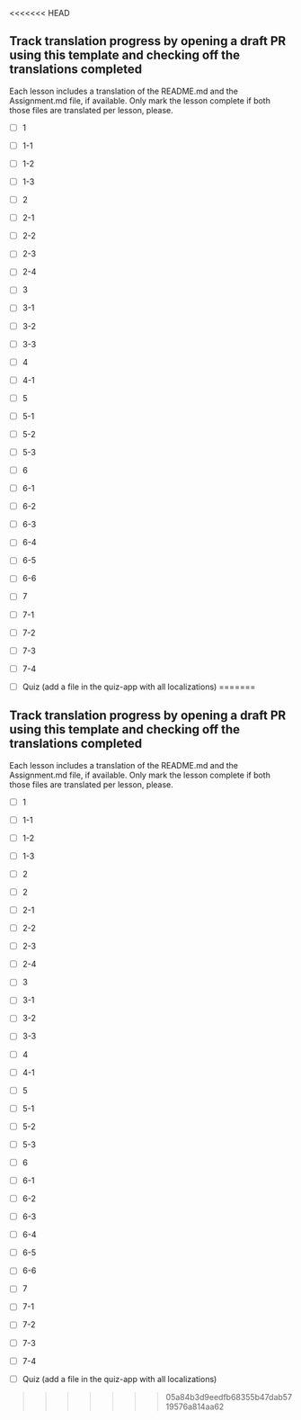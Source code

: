 <<<<<<< HEAD
## Track translation progress by opening a draft PR using this template and checking off the translations completed

Each lesson includes a translation of the README.md and the Assignment.md file, if available. Only mark the lesson complete if both those files are translated per lesson, please.

- [ ] 1
- [ ] 1-1
- [ ] 1-2
- [ ] 1-3
- [ ] 2
- [ ] 2-1
- [ ] 2-2
- [ ] 2-3
- [ ] 2-4
- [ ] 3
- [ ] 3-1
- [ ] 3-2
- [ ] 3-3
- [ ] 4
- [ ] 4-1
- [ ] 5
- [ ] 5-1
- [ ] 5-2
- [ ] 5-3
- [ ] 6
- [ ] 6-1
- [ ] 6-2
- [ ] 6-3
- [ ] 6-4
- [ ] 6-5
- [ ] 6-6
- [ ] 7
- [ ] 7-1
- [ ] 7-2
- [ ] 7-3
- [ ] 7-4

- [ ] Quiz (add a file in the quiz-app with all localizations)
=======
## Track translation progress by opening a draft PR using this template and checking off the translations completed

Each lesson includes a translation of the README.md and the Assignment.md file, if available. Only mark the lesson complete if both those files are translated per lesson, please.

- [ ] 1
- [ ] 1-1
- [ ] 1-2
- [ ] 1-3
- [ ] 2
- [ ] 2
- [ ] 2-1
- [ ] 2-2
- [ ] 2-3
- [ ] 2-4
- [ ] 3
- [ ] 3-1
- [ ] 3-2
- [ ] 3-3
- [ ] 4
- [ ] 4-1
- [ ] 5
- [ ] 5-1
- [ ] 5-2
- [ ] 5-3
- [ ] 6
- [ ] 6-1
- [ ] 6-2
- [ ] 6-3
- [ ] 6-4
- [ ] 6-5
- [ ] 6-6
- [ ] 7
- [ ] 7-1
- [ ] 7-2
- [ ] 7-3
- [ ] 7-4

- [ ] Quiz (add a file in the quiz-app with all localizations)
>>>>>>> 05a84b3d9eedfb68355b47dab5719576a814aa62
